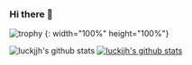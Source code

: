### Hi there 👋

<!--
**luckjjh/luckjjh** is a ✨ _special_ ✨ repository because its `README.md` (this file) appears on your GitHub profile.

Here are some ideas to get you started:

- 🔭 I’m currently working on ...
- 🌱 I’m currently learning ...
- 👯 I’m looking to collaborate on ...
- 🤔 I’m looking for help with ...
- 💬 Ask me about ...
- 📫 How to reach me: ...
- 😄 Pronouns: ...
- ⚡ Fun fact: ...
-->


![trophy](https://github-profile-trophy.vercel.app/?username=luckjjh) {: width="100%" height="100%"}

![luckjjh's github stats](https://github-readme-stats.vercel.app/api?username=luckjjh&show_icons=true)
[![luckjjh's github stats](https://github-readme-stats.vercel.app/api/top-langs/?username=luckjjh&show_icons=true&hide_border=true&title_color=004386&icon_color=004386&layout=compact)](https://github.com/luckjjh)
